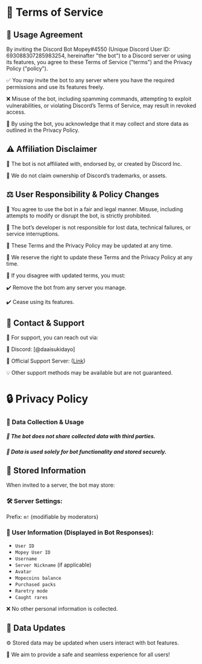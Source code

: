 # 📜 Terms of Service

## 🔹 Usage Agreement
By inviting the Discord Bot Mopey#4550 (Unique Discord User ID: 693088307285983254, hereinafter "the bot") to a Discord server or using its features, you agree to these Terms of Service ("terms") and the Privacy Policy ("policy").

✅ You may invite the bot to any server where you have the required permissions and use its features freely.

❌ Misuse of the bot, including spamming commands, attempting to exploit vulnerabilities, or violating Discord’s Terms of Service, may result in revoked access.

📌 By using the bot, you acknowledge that it may collect and store data as outlined in the Privacy Policy.

## ⚠️ Affiliation Disclaimer
🔹 The bot is not affiliated with, endorsed by, or created by Discord Inc.

🔹 We do not claim ownership of Discord’s trademarks, or assets.

## ⚖️ User Responsibility & Policy Changes

🔸 You agree to use the bot in a fair and legal manner. Misuse, including attempts to modify or disrupt the bot, is strictly prohibited.

🔸 The bot’s developer is not responsible for lost data, technical failures, or service interruptions.

🔸 These Terms and the Privacy Policy may be updated at any time. 

🔄 We reserve the right to update these Terms and the Privacy Policy at any time.

📌 If you disagree with updated terms, you must:

✔️ Remove the bot from any server you manage.

✔️ Cease using its features.

## 📩 Contact & Support
📝 For support, you can reach out via:

📌 Discord: [@daaisukidayo]

📌 Official Support Server: ([Link](https://discord.gg/FE4dqGD))

💡 Other support methods may be available but are not guaranteed.

# 🔒 Privacy Policy
### 🔹 Data Collection & Usage
##### 🔸 The bot does not share collected data with third parties.
##### 🔸 Data is used solely for bot functionality and stored securely.

## 📁 Stored Information
When invited to a server, the bot may store:

### 🛠 Server Settings:

Prefix: `m!` (modifiable by moderators)

### 👤 User Information (Displayed in Bot Responses):

- `User ID`
- `Mopey User ID`
- `Username`
- `Server Nickname` (if applicable)
- `Avatar`
- `Mopecoins balance`
- `Purchased packs`
- `Raretry mode`
- `Caught rares`

❌ No other personal information is collected.

## 🔄 Data Updates
⚙️ Stored data may be updated when users interact with bot features.

🚀 We aim to provide a safe and seamless experience for all users!
